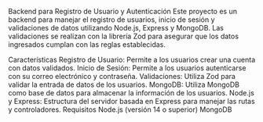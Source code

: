 Backend para Registro de Usuario y Autenticación
Este proyecto es un backend para manejar el registro de usuarios, inicio de sesión y validaciones de datos utilizando Node.js, Express y MongoDB. Las validaciones se realizan con la librería Zod para asegurar que los datos ingresados cumplan con las reglas establecidas.

Características
Registro de Usuario: Permite a los usuarios crear una cuenta con datos validados.
Inicio de Sesión: Permite a los usuarios autenticarse con su correo electrónico y contraseña.
Validaciones: Utiliza Zod para validar la entrada de datos de los usuarios.
MongoDB: Utiliza MongoDB como base de datos para almacenar la información de los usuarios.
Node.js y Express: Estructura del servidor basada en Express para manejar las rutas y controladores.
Requisitos
Node.js (versión 14 o superior)
MongoDB
